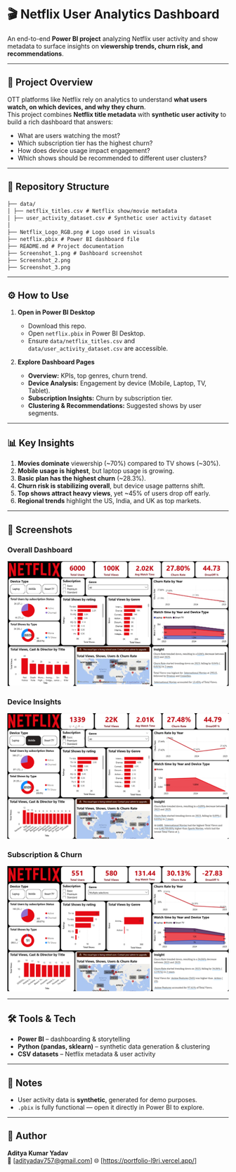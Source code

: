 # 🎬 Netflix User Analytics Dashboard

An end-to-end **Power BI project** analyzing Netflix user activity and show metadata to surface insights on **viewership trends, churn risk, and recommendations**.  

---

## 📌 Project Overview

OTT platforms like Netflix rely on analytics to understand **what users watch, on which devices, and why they churn**.  
This project combines **Netflix title metadata** with **synthetic user activity** to build a rich dashboard that answers:

- What are users watching the most?  
- Which subscription tier has the highest churn?  
- How does device usage impact engagement?  
- Which shows should be recommended to different user clusters?  

---

## 📂 Repository Structure
```
├── data/
│ ├── netflix_titles.csv # Netflix show/movie metadata
│ ├── user_activity_dataset.csv # Synthetic user activity dataset
│
├── Netflix_Logo_RGB.png # Logo used in visuals
├── netflix.pbix # Power BI dashboard file
├── README.md # Project documentation
├── Screenshot_1.png # Dashboard screenshot
├── Screenshot_2.png
├── Screenshot_3.png
```

---

## ⚙️ How to Use

1. **Open in Power BI Desktop**  
   - Download this repo.  
   - Open `netflix.pbix` in Power BI Desktop.  
   - Ensure `data/netflix_titles.csv` and `data/user_activity_dataset.csv` are accessible.  

2. **Explore Dashboard Pages**  
   - **Overview:** KPIs, top genres, churn trend.  
   - **Device Analysis:** Engagement by device (Mobile, Laptop, TV, Tablet).  
   - **Subscription Insights:** Churn by subscription tier.  
   - **Clustering & Recommendations:** Suggested shows by user segments.  

---

## 📊 Key Insights

1. **Movies dominate** viewership (~70%) compared to TV shows (~30%).  
2. **Mobile usage is highest**, but laptop usage is growing.  
3. **Basic plan has the highest churn** (~28.3%).  
4. **Churn risk is stabilizing overall**, but device usage patterns shift.  
5. **Top shows attract heavy views**, yet ~45% of users drop off early.  
6. **Regional trends** highlight the US, India, and UK as top markets.  

---

## 📸 Screenshots

### Overall Dashboard
![Overall](Screenshot_1.png)

### Device Insights
![Device](Screenshot_2.png)

### Subscription & Churn
![Subscription](Screenshot_3.png)

---

## 🛠 Tools & Tech

- **Power BI** – dashboarding & storytelling  
- **Python (pandas, sklearn)** – synthetic data generation & clustering  
- **CSV datasets** – Netflix metadata & user activity  

---

## 📜 Notes

- User activity data is **synthetic**, generated for demo purposes.  
- `.pbix` is fully functional — open it directly in Power BI to explore.  

---

## 👤 Author

**Aditya Kumar Yadav**  
📧 [adityadav757@gmail.com]
🌐 [https://portfolio-l9rj.vercel.app/]

